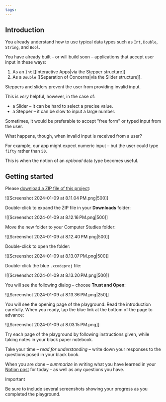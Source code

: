 ```yaml
---
tags:
---
```

## Introduction

You already understand how to use typical data types such as `Int`, `Double`, `String`, and `Bool`.

You have already built – or will build soon – applications that accept user input in these ways:

1. As an `Int` [[Interactive Apps|via the Stepper structure]]
2. As a  `Double` [[Separation of Concerns|via the Slider structure]].

Steppers and sliders prevent the user from providing invalid input.

This is *very* helpful, however, in the case of:

- a Slider – it can be hard to select a precise value.
- a Stepper – it can be slow to input a large number.

Sometimes, it would be preferable to accept "free form" or typed input from the user.

What happens, though, when invalid input is received from a user?

For example, our app might expect numeric input – but the user could type `fifty` rather than `50`.

This is when the notion of an *optional* data type becomes useful.

## Getting started

Please [download a ZIP file of this project](https://russellgordon.ca/lcs/2023-24/Optionals.zip):

![[Screenshot 2024-01-09 at 8.11.04 PM.png|500]]

Double-click to expand the ZIP file in your **Downloads** folder:

![[Screenshot 2024-01-09 at 8.12.16 PM.png|500]]

Move the new folder to your Computer Studies folder:

![[Screenshot 2024-01-09 at 8.12.40 PM.png|500]]

Double-click to open the folder:

![[Screenshot 2024-01-09 at 8.13.07 PM.png|500]]

Double-click the blue `.xcodeproj` file:

![[Screenshot 2024-01-09 at 8.13.20 PM.png|500]]

You will see the following dialog – choose **Trust and Open**:

![[Screenshot 2024-01-09 at 8.13.36 PM.png|250]]


You will see the opening page of the playground. Read the introduction carefully. When you ready, tap the blue link at the bottom of the page to advance:

![[Screenshot 2024-01-09 at 8.03.15 PM.png]]

Try each page of the playground by following instructions given, while taking notes in your black paper notebook.

Take your time – *read for understanding* – write down your responses to the questions posed in your black book.

When you are done – *summarize* in writing what you have learned in your [Notion post](https://notion.so) for today – as well as any questions you have.

> [!IMPORTANT]
> Be sure to include several screenshots showing your progress as you completed the playground.